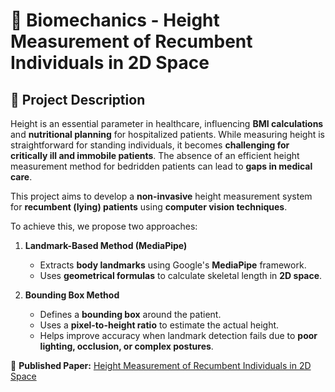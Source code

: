 # 📏 Biomechanics - Height Measurement of Recumbent Individuals in 2D Space

## 📝 Project Description  
Height is an essential parameter in healthcare, influencing **BMI calculations** and **nutritional planning** for hospitalized patients. While measuring height is straightforward for standing individuals, it becomes **challenging for critically ill and immobile patients**. The absence of an efficient height measurement method for bedridden patients can lead to **gaps in medical care**.  

This project aims to develop a **non-invasive** height measurement system for **recumbent (lying) patients** using **computer vision techniques**.  

To achieve this, we propose two approaches:  
1. **Landmark-Based Method (MediaPipe)**  
   - Extracts **body landmarks** using Google's **MediaPipe** framework.  
   - Uses **geometrical formulas** to calculate skeletal length in **2D space**.  

2. **Bounding Box Method**  
   - Defines a **bounding box** around the patient.  
   - Uses a **pixel-to-height ratio** to estimate the actual height.  
   - Helps improve accuracy when landmark detection fails due to **poor lighting, occlusion, or complex postures**.

📌 **Published Paper:** [Height Measurement of Recumbent Individuals in 2D Space](https://ieeexplore.ieee.org/document/10896362)  
